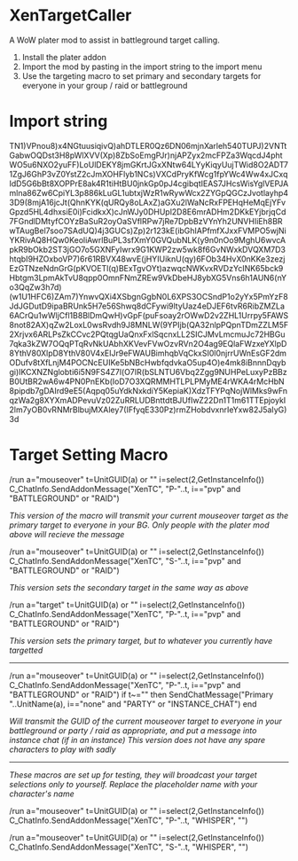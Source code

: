 # XenTargetCaller
A WoW plater mod to assist in battleground target calling.

1. Install the plater addon
2. Import the mod by pasting in the import string to the import menu
3. Use the targeting macro to set primary and secondary targets for everyone in your group / raid or battleground

# Import string

TN1)VPnou8)x4NGtuusiqivQ)ahDTLER0Qz6DN06mjnXarleh540TUPJ)2VNTtGabwOQDst3H8pWlXVV(Xp)8ZbSoEmgPJr)njAPZyx2mcFPZa3WqcdJ4phtWO5u6NXO2yuFF)LoUlDEKY8jmGKrtJGxXNtw64LYyKiqyUujTWid8O2ADT71ZgJ6GhP3vZ0YstZ2cJmXOHFlyb1NCs)VXCdPryKfWcg1fpYWc4Ww4xJCxqIdD5G6bBt8XOPPrE8ak4R1tiHtBU0jnkGp0pJ4cgibqtIEAS7JHcsWisYglVEPJAmlna86Zw6CpiYL3p886kLuGL1ubtxjWzR1wRywWcx2ZYGpQGCzJvotlayhp43D9(8mjA16jcJt(QhnKYK(qURQy8oLAxZ)aGXu2lWaNcRxFPEHqHeMqEjYFvGpzd5HL4dhxsiE0i)FcidkxX)cJnWJy0DHUpl2D8E6mrADHm2DKkEYjbrjqCd7FGndlDMtyfCOYzBaSuR2oyOaSVflRPw7jRe7DpbBzVYnYh2UNVHIiEh8BRwTAugBel7soo7SAdUQ)4j3GUCs)Zp)2r123kE(ibGhIAPfmfXJxxFVMPO5wjNiYKRivAQ8HQw0KeoliAwrlBuPL3sfXmY0GVQubNLK(y9n0nOo9MghU6wvcApkR9bOkb2ST3jGO7o5GXNFyIwrx9G1KWP2zw5wk8f6GvNWxkDVQXM7D3htqbI9HZOxboVP7)6r61RBVX48wvE(jHYIUiknU(qy)6FOb34HvX0nKKe3zezjEzGTNzeNdnGrG(pKVOETl(q)BExTgvOYt)azwqcNWKvxRVDzYcINK65bck9Hbtgm3LpmAkTvU8qpp0OmnFNmZREw9VkDbeHJ8ybXG5Vns6h1AUN6(nYo3QqZw3h7d)(w1U1HFC6)ZAm7)YnwvQXi4XSbgnGgbN0L6XPS3OCSndP1o2yYx5PmYzF8JdJGDutD9ipaBRUnk5H7e56Shwq8dCFywi9ltyUaz4eDJEF6tvR6RibZMZLa6ACrQu1wWljCfl1B8BlDmQwH)vGpF(puFsoay2rOWwD2v2ZHL1Urrpy5FAWS8not82AX)qZw2LoxL0wsRvdh9J8MNLW(9YPIjb(QA32nlpPQpnTDmZZLM5F2Xrjvx6ARLPsZkCCvc2PQtqgUaQnxFxlSqcnxLL2SICJMvLmcmuJc72HBGu7qka3kZW7OQqPTqRvNkUAbhXKVevFVwOzvRVn2O4ag9EQlaFWzxeYXlpD8YthV80XlpD8YthV80V4xEIJr9eFWAUBimhqbVqCkxSI0l0njrrUWnEsGF2dmODufv8tXfLnjM4POCNcEUIKe5bNBcHwbfqdvkaO5up4O)e4mk8iBnnnDqybgi)IKCXNZNglobti6i5N9FS4Z7l(O7IR(bSLNTU6Vbq2Zgg9NUHPeLuxyPzBBzB0UtBR2wA6w4PN0PnEKb(IoD7O3XQRMMHTLPLPMyME4rWKA4rMcHbN8pipdb7gDAIrd9eE5(Aqpq05uYdkNxkdiY5KepiaK)XdzTFYPqNojWlMks9wFnqzWa2g8XYXmADPevuVz02ZuRRLUDBnttdtBJUfIwZ22Dn1T1m61TTEpjoykI2lm7yOB0vRNMrBlbujMXAley7(IFfyqE330Pz)rmZHobdvxnrIeYxw82J5aIyG)3d

# Target Setting Macro

/run a="mouseover" t=UnitGUID(a) or "" i=select(2,GetInstanceInfo()) C_ChatInfo.SendAddonMessage("XenTC", "P-"..t, i=="pvp" and "BATTLEGROUND" or "RAID")

_This version of the macro will transmit your current mouseover target as the primary target to everyone in your BG. Only people with the plater mod above will recieve the message_

/run a="mouseover" t=UnitGUID(a) or "" i=select(2,GetInstanceInfo()) C_ChatInfo.SendAddonMessage("XenTC", "S-"..t, i=="pvp" and "BATTLEGROUND" or "RAID")

_This version sets the secondary target in the same way as above_

/run a="target" t=UnitGUID(a) or "" i=select(2,GetInstanceInfo()) C_ChatInfo.SendAddonMessage("XenTC", "P-"..t, i=="pvp" and "BATTLEGROUND" or "RAID")

_This version sets the primary target, but to whatever you currently have targetted_

---

/run a="mouseover" t=UnitGUID(a) or "" i=select(2,GetInstanceInfo()) C_ChatInfo.SendAddonMessage("XenTC", "P-"..t, i=="pvp" and "BATTLEGROUND" or "RAID") if t~="" then SendChatMessage("Primary "..UnitName(a), i=="none" and "PARTY" or "INSTANCE_CHAT") end

_Will transmit the GUID of the current mouseover target to everyone in your battleground or party / raid as appropriate, and put a message into instance chat (if in an instance)_
_This version does not have any spare characters to play with sadly_

--- 

_These macros are set up for testing, they will broadcast your target selections only to yourself. Replace the placeholder name with your character's name_

/run a="mouseover" t=UnitGUID(a) or "" i=select(2,GetInstanceInfo()) C_ChatInfo.SendAddonMessage("XenTC", "P-"..t, "WHISPER", "<insertyourcharacternamehere>")

/run a="mouseover" t=UnitGUID(a) or "" i=select(2,GetInstanceInfo()) C_ChatInfo.SendAddonMessage("XenTC", "S-"..t, "WHISPER", "<insertyourcharacternamehere>")
